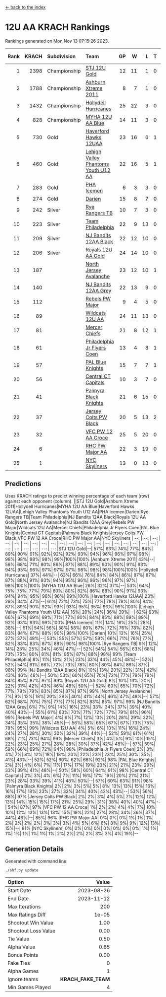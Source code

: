 [<- back to the index](readme.md)
# 12U AA KRACH Rankings
Rankings generated on Mon Nov 13 07:15:26 2023.

Rank|KRACH|Subdivision|Team|GP|W|L|T|OTW|OTL|SoS|Exp Wins|Win Diff
---:|---:|:---|:---|---:|---:|---:|---:|---:|---:|---:|---:|---:
1|2398|Championship|[STJ 12U Gold](https://gamesheetstats.com/seasons/3659/teams/141122/schedule)|12|11|1|0|1|0|258|11.8|-0.0
2|1788|Championship|[Ashburn Xtreme 2011](https://gamesheetstats.com/seasons/3659/teams/141121/schedule)|8|7|1|0|0|0|322|7.8|-0.0
3|1432|Championship|[Hollydell Hurricanes](https://gamesheetstats.com/seasons/3659/teams/141133/schedule)|25|22|3|0|4|0|254|22.8|-0.0
4|828|Championship|[MYHA 12U AA Blue](https://gamesheetstats.com/seasons/3659/teams/141123/schedule)|14|11|3|0|1|1|287|11.9|0.0
5|730|Gold|[Haverford Hawks 12UAA](https://gamesheetstats.com/seasons/3659/teams/141127/schedule)|23|16|6|1|1|2|552|17.3|-0.0
6|460|Gold|[Lehigh Valley Phantoms Youth U12 AA](https://gamesheetstats.com/seasons/3659/teams/141129/schedule)|22|16|5|1|0|0|269|17.4|0.0
7|283|Gold|[PHA Icemen](https://gamesheetstats.com/seasons/3659/teams/141145/schedule)|6|3|3|0|0|0|370|3.9|0.0
8|274|Gold|[Darien](https://gamesheetstats.com/seasons/3659/teams/141125/schedule)|15|8|7|0|1|1|478|8.9|0.0
9|242|Silver|[Rye Rangers TB](https://gamesheetstats.com/seasons/3659/teams/141140/schedule)|10|7|3|0|0|1|111|7.9|0.0
10|223|Silver|[Team Philadelphia](https://gamesheetstats.com/seasons/3659/teams/141128/schedule)|22|9|13|0|2|3|721|9.8|-0.0
11|209|Silver|[NJ Bandits 12AA Black](https://gamesheetstats.com/seasons/3659/teams/141126/schedule)|22|12|10|0|0|1|415|12.9|0.0
12|206|Silver|[Royals 12U AA Gold](https://gamesheetstats.com/seasons/3659/teams/141142/schedule)|24|14|10|0|3|0|302|14.9|0.0
13|187||[North Jersey Avalanche](https://gamesheetstats.com/seasons/3659/teams/141137/schedule)|23|12|10|1|1|2|258|13.4|0.0
14|140||[NJ Bandits 12AA Grey](https://gamesheetstats.com/seasons/3659/teams/141134/schedule)|22|13|9|0|1|1|184|13.9|0.0
15|112||[Rebels PW Major](https://gamesheetstats.com/seasons/3659/teams/141138/schedule)|9|4|5|0|1|0|157|4.9|0.0
16|89||[Wildcats 12U AA](https://gamesheetstats.com/seasons/3659/teams/141136/schedule)|24|11|13|0|0|0|306|11.9|0.0
17|81||[Mercer Chiefs](https://gamesheetstats.com/seasons/3659/teams/141135/schedule)|21|8|12|1|1|2|317|9.4|0.0
18|61||[Philadelphia Jr Flyers Coen](https://gamesheetstats.com/seasons/3659/teams/141143/schedule)|13|4|8|1|0|0|373|5.4|0.0
19|57||[PAL Blue Knights](https://gamesheetstats.com/seasons/3659/teams/141139/schedule)|15|7|7|1|0|1|89|8.4|0.0
20|56||[Central CT Capitals](https://gamesheetstats.com/seasons/3659/teams/141124/schedule)|10|3|7|0|0|2|315|3.9|0.0
21|41||[Palmyra Black Knights](https://gamesheetstats.com/seasons/3659/teams/141130/schedule)|21|6|15|0|1|1|508|6.9|0.0
22|37||[Jersey Colts PW Black](https://gamesheetstats.com/seasons/3659/teams/141141/schedule)|20|5|13|2|0|0|184|6.9|0.0
23|32||[VFC PW 12 AA Croce](https://gamesheetstats.com/seasons/3659/teams/141131/schedule)|25|5|20|0|1|1|643|5.9|0.0
24|6||[RHC PW Major AA](https://gamesheetstats.com/seasons/3659/teams/141132/schedule)|22|3|19|0|0|0|224|3.9|0.0
25|1||[NYC Skyliners](https://gamesheetstats.com/seasons/3659/teams/141144/schedule)|13|0|13|0|0|0|134|0.9|0.0

## Predictions
Uses KRACH ratings to predict winning percentage of each team (row) against each opponent (column).
||STJ 12U Gold|Ashburn Xtreme 2011|Hollydell Hurricanes|MYHA 12U AA Blue|Haverford Hawks 12UAA|Lehigh Valley Phantoms Youth U12 AA|PHA Icemen|Darien|Rye Rangers TB|Team Philadelphia|NJ Bandits 12AA Black|Royals 12U AA Gold|North Jersey Avalanche|NJ Bandits 12AA Grey|Rebels PW Major|Wildcats 12U AA|Mercer Chiefs|Philadelphia Jr Flyers Coen|PAL Blue Knights|Central CT Capitals|Palmyra Black Knights|Jersey Colts PW Black|VFC PW 12 AA Croce|RHC PW Major AA|NYC Skyliners
| --: | --: | --: | --: | --: | --: | --: | --: | --: | --: | --: | --: | --: | --: | --: | --: | --: | --: | --: | --: | --: | --: | --: | --: | --: | --: 
|STJ 12U Gold|--| 57%| 63%| 74%| 77%| 84%| 89%| 90%| 91%| 92%| 92%| 92%| 93%| 94%| 96%| 96%| 97%| 98%| 98%| 98%| 98%| 98%| 99%|100%|100%
|Ashburn Xtreme 2011| 43%|--| 56%| 68%| 71%| 80%| 86%| 87%| 88%| 89%| 90%| 90%| 91%| 93%| 94%| 95%| 96%| 97%| 97%| 97%| 98%| 98%| 98%|100%|100%
|Hollydell Hurricanes| 37%| 44%|--| 63%| 66%| 76%| 84%| 84%| 86%| 87%| 87%| 87%| 88%| 91%| 93%| 94%| 95%| 96%| 96%| 96%| 97%| 97%| 98%|100%|100%
|MYHA 12U AA Blue| 26%| 32%| 37%|--| 53%| 64%| 75%| 75%| 77%| 79%| 80%| 80%| 82%| 86%| 88%| 90%| 91%| 93%| 94%| 94%| 95%| 96%| 96%| 99%|100%
|Haverford Hawks 12UAA| 23%| 29%| 34%| 47%|--| 61%| 72%| 73%| 75%| 77%| 78%| 78%| 80%| 84%| 87%| 89%| 90%| 92%| 93%| 93%| 95%| 95%| 96%| 99%|100%
|Lehigh Valley Phantoms Youth U12 AA| 16%| 20%| 24%| 36%| 39%|--| 62%| 63%| 66%| 67%| 69%| 69%| 71%| 77%| 80%| 84%| 85%| 88%| 89%| 89%| 92%| 93%| 93%| 99%|100%
|PHA Icemen| 11%| 14%| 16%| 25%| 28%| 38%|--| 51%| 54%| 56%| 58%| 58%| 60%| 67%| 72%| 76%| 78%| 82%| 83%| 84%| 87%| 88%| 90%| 98%|100%
|Darien| 10%| 13%| 16%| 25%| 27%| 37%| 49%|--| 53%| 55%| 57%| 57%| 59%| 66%| 71%| 76%| 77%| 82%| 83%| 83%| 87%| 88%| 90%| 98%|100%
|Rye Rangers TB|  9%| 12%| 14%| 23%| 25%| 34%| 46%| 47%|--| 52%| 54%| 54%| 56%| 63%| 68%| 73%| 75%| 80%| 81%| 81%| 85%| 87%| 88%| 98%| 99%
|Team Philadelphia|  8%| 11%| 13%| 21%| 23%| 33%| 44%| 45%| 48%|--| 52%| 52%| 54%| 61%| 66%| 72%| 73%| 78%| 80%| 80%| 84%| 86%| 87%| 98%| 99%
|NJ Bandits 12AA Black|  8%| 10%| 13%| 20%| 22%| 31%| 42%| 43%| 46%| 48%|--| 50%| 53%| 60%| 65%| 70%| 72%| 77%| 79%| 79%| 84%| 85%| 87%| 97%| 99%
|Royals 12U AA Gold|  8%| 10%| 13%| 20%| 22%| 31%| 42%| 43%| 46%| 48%| 50%|--| 52%| 60%| 65%| 70%| 72%| 77%| 79%| 79%| 83%| 85%| 87%| 97%| 99%
|North Jersey Avalanche|  7%|  9%| 12%| 18%| 20%| 29%| 40%| 41%| 44%| 46%| 47%| 48%|--| 57%| 62%| 68%| 70%| 75%| 77%| 77%| 82%| 83%| 85%| 97%| 99%
|NJ Bandits 12AA Grey|  6%|  7%|  9%| 14%| 16%| 23%| 33%| 34%| 37%| 39%| 40%| 40%| 43%|--| 55%| 61%| 63%| 70%| 71%| 72%| 77%| 79%| 81%| 96%| 99%
|Rebels PW Major|  4%|  6%|  7%| 12%| 13%| 20%| 28%| 29%| 32%| 34%| 35%| 35%| 38%| 45%|--| 56%| 58%| 65%| 67%| 67%| 73%| 75%| 78%| 95%| 99%
|Wildcats 12U AA|  4%|  5%|  6%| 10%| 11%| 16%| 24%| 24%| 27%| 28%| 30%| 30%| 32%| 39%| 44%|--| 52%| 59%| 61%| 61%| 68%| 71%| 73%| 94%| 99%
|Mercer Chiefs|  3%|  4%|  5%|  9%| 10%| 15%| 22%| 23%| 25%| 27%| 28%| 28%| 30%| 37%| 42%| 48%|--| 57%| 59%| 59%| 66%| 69%| 72%| 94%| 98%
|Philadelphia Jr Flyers Coen|  2%|  3%|  4%|  7%|  8%| 12%| 18%| 18%| 20%| 22%| 23%| 23%| 25%| 30%| 35%| 41%| 43%|--| 52%| 52%| 60%| 62%| 66%| 92%| 98%
|PAL Blue Knights|  2%|  3%|  4%|  6%|  7%| 11%| 17%| 17%| 19%| 20%| 21%| 21%| 23%| 29%| 33%| 39%| 41%| 48%|--| 50%| 58%| 60%| 64%| 91%| 98%
|Central CT Capitals|  2%|  3%|  4%|  6%|  7%| 11%| 16%| 17%| 19%| 20%| 21%| 21%| 23%| 28%| 33%| 39%| 41%| 48%| 50%|--| 57%| 60%| 63%| 91%| 98%
|Palmyra Black Knights|  2%|  2%|  3%|  5%|  5%|  8%| 13%| 13%| 15%| 16%| 16%| 17%| 18%| 23%| 27%| 32%| 34%| 40%| 42%| 43%|--| 53%| 56%| 88%| 97%
|Jersey Colts PW Black|  2%|  2%|  3%|  4%|  5%|  7%| 12%| 12%| 13%| 14%| 15%| 15%| 17%| 21%| 25%| 29%| 31%| 38%| 40%| 40%| 47%|--| 54%| 87%| 97%
|VFC PW 12 AA Croce|  1%|  2%|  2%|  4%|  4%|  7%| 10%| 10%| 12%| 13%| 13%| 13%| 15%| 19%| 22%| 27%| 28%| 34%| 36%| 37%| 44%| 46%|--| 85%| 96%
|RHC PW Major AA|  0%|  0%|  0%|  1%|  1%|  1%|  2%|  2%|  2%|  2%|  3%|  3%|  3%|  4%|  5%|  6%|  6%|  8%|  9%|  9%| 12%| 13%| 15%|--| 81%
|NYC Skyliners|  0%|  0%|  0%|  0%|  0%|  0%|  0%|  0%|  1%|  1%|  1%|  1%|  1%|  1%|  1%|  1%|  2%|  2%|  2%|  2%|  3%|  3%|  4%| 19%|--

## Generation Details

Generated with command line:
```
./ahf.py update
```

| Option | Value |
| :----- | ----: |
| Start Date | 2023-08-26 |
| End Date | 2023-11-12 |
| Max Iterations | 200 |
| Max Ratings Diff | 1e-05 |
| Shootout Win Value | 1.00 |
| Shootout Loss Value | 0.00 |
| Tie Value | 0.50 |
| Alpha Value | 0.85 |
| Bonus Points | 0.00 |
| Fake Ties | 0 |
| Alpha Games | 1 |
| Ignore teams | __KRACH_FAKE_TEAM__ |
| Min Games Played | 4 |

